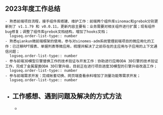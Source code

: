 ## 2023年度工作总结
	- 熟悉前端项目流程，接手组件库搭建、维护工作：前端两个组件库sinomac和grebok分别更新到了 v1.1.79 和 v0.0.11，更新内容主要有：业务需要对相关组件进行扩展；现有组件bug修复；调整了组件库grebok文档结构，增加了hooks文档；
	  logseq.order-list-type:: number
	- 熟悉qiankun微前端框架的使用，参与对sinomes-adm系统管理前端项目的微应用化的工作：已迁移RPT报表、单据列表等微应用，梳理并解决了之前存在的主应用与子应用的上下文通信问题；
	  logseq.order-list-type:: number
	- 参与前端3D模型引擎替换工作的技术验证与开发工作：协助进行应用ODA 3D引擎的技术验证工作，完成了金属屋面ODA 3D引擎升级，目前正在进行项目进度3D模型的引擎升级改造工作；
	  logseq.order-list-type:: number
	- 参与前端需求开发：完成帐套切换、网页端查看余料增加了测量功能等需求开发；
	  logseq.order-list-type:: number
- ## 工作感想、遇到问题及解决的方式方法
	-